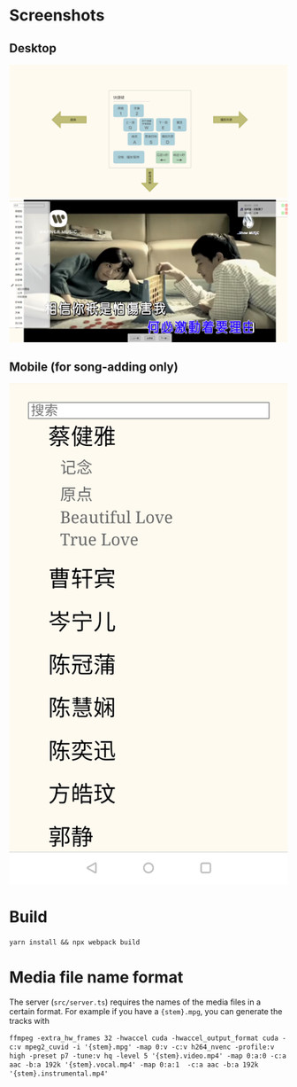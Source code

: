 # Screenshots
## Desktop
![screenshot1](screenshot1.png)
![screenshot2](screenshot2.png)
## Mobile (for song-adding only)
![mobile_screenshot](mobile_screenshot.jpg)

# Build
`yarn install && npx webpack build`

# Media file name format
The server (`src/server.ts`) requires the names of the media files in a certain format. For example if you have a `{stem}.mpg`, you can generate the tracks with

```
ffmpeg -extra_hw_frames 32 -hwaccel cuda -hwaccel_output_format cuda -c:v mpeg2_cuvid -i '{stem}.mpg' -map 0:v -c:v h264_nvenc -profile:v high -preset p7 -tune:v hq -level 5 '{stem}.video.mp4' -map 0:a:0 -c:a aac -b:a 192k '{stem}.vocal.mp4' -map 0:a:1  -c:a aac -b:a 192k '{stem}.instrumental.mp4'
```